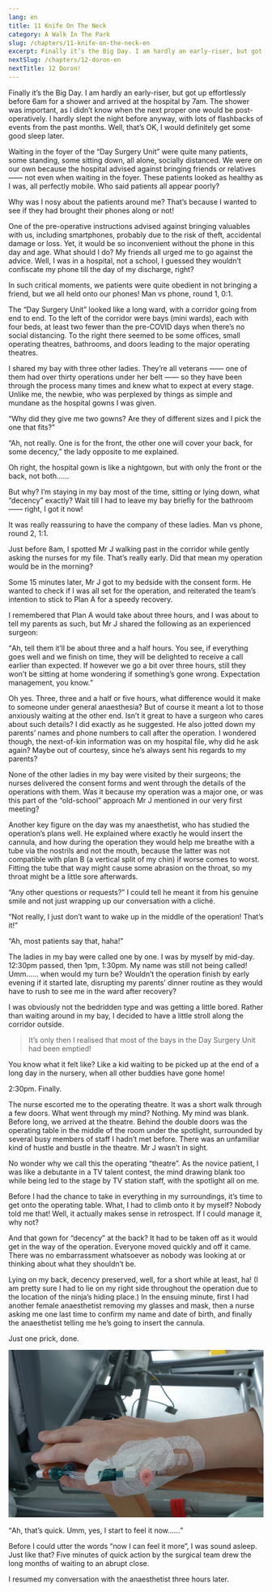 ```yaml
---
lang: en
title: 11 Knife On The Neck
category: A Walk In The Park
slug: /chapters/11-knife-on-the-neck-en
excerpt: Finally it’s the Big Day. I am hardly an early-riser, but got up effortlessly before 6am for a shower and arrived at the hospital by 7am.
nextSlug: /chapters/12-doron-en
nextTitle: 12 Doron!
---
```


Finally it’s the Big Day. I am hardly an early-riser, but got up effortlessly before 6am for a shower and arrived at the hospital by 7am. The shower was important, as I didn’t know when the next proper one would be post-operatively. I hardly slept the night before anyway, with lots of flashbacks of events from the past months. Well, that’s OK, I would definitely get some good sleep later.
 
Waiting in the foyer of the “Day Surgery Unit” were quite many patients, some standing, some sitting down, all alone, socially distanced. We were on our own because the hospital advised against bringing friends or relatives —— not even when waiting in the foyer. These patients looked as healthy as I was, all perfectly mobile. Who said patients all appear poorly?
 
Why was I nosy about the patients around me? That’s because I wanted to see if they had brought their phones along or not!
 
One of the pre-operative instructions advised against bringing valuables with us, including smartphones, probably due to the risk of theft, accidental damage or loss. Yet, it would be so inconvenient without the phone in this day and age. What should I do? My friends all urged me to go against the advice. Well, I was in a hospital, not a school, I guessed they wouldn’t confiscate my phone till the day of my discharge, right?
 
In such critical moments, we patients were quite obedient in not bringing a friend, but we all held onto our phones! Man vs phone, round 1, 0:1.
 
The “Day Surgery Unit” looked like a long ward, with a corridor going from end to end. To the left of the corridor were bays (mini wards), each with four beds, at least two fewer than the pre-COVID days when there’s no social distancing. To the right there seemed to be some offices, small operating theatres, bathrooms, and doors leading to the major operating theatres.
 
I shared my bay with three other ladies. They’re all veterans —— one of them had over thirty operations under her belt —— so they have been through the process many times and knew what to expect at every stage. Unlike me, the newbie, who was perplexed by things as simple and mundane as the hospital gowns I was given.
 
“Why did they give me two gowns? Are they of different sizes and I pick the one that fits?”
 
“Ah, not really. One is for the front, the other one will cover your back, for some decency,” the lady opposite to me explained.

Oh right, the hospital gown is like a nightgown, but with only the front or the back, not both......

But why? I’m staying in my bay most of the time, sitting or lying down, what “decency” exactly? Wait till I had to leave my bay briefly for the bathroom —— right, I got it now! 

It was really reassuring to have the company of these ladies. Man vs phone, round 2, 1:1.

Just before 8am, I spotted Mr J walking past in the corridor while gently asking the nurses for my file. That’s really early. Did that mean my operation would be in the morning?

Some 15 minutes later, Mr J got to my bedside with the consent form. He wanted to check if I was all set for the operation, and reiterated the team’s intention to stick to Plan A for a speedy recovery.

I remembered that Plan A would take about three hours, and I was about to tell my parents as such, but Mr J shared the following as an experienced surgeon:

<q>Ah, tell them it’ll be about three and a half hours. You see, if everything goes well and we finish on time, they will be delighted to receive a call earlier than expected. If however we go a bit over three hours, still they won’t be sitting at home wondering if something’s gone wrong. Expectation management, you know.

Oh yes. Three, three and a half or five hours, what difference would it make to someone under general anaesthesia? But of course it meant a lot to those anxiously waiting at the other end. Isn’t it great to have a surgeon who cares about such details? I did exactly as he suggested. He also jotted down my parents’ names and phone numbers to call after the operation. I wondered though, the next-of-kin information was on my hospital file, why did he ask again? Maybe out of courtesy, since he’s always sent his regards to my parents?

None of the other ladies in my bay were visited by their surgeons; the nurses delivered the consent forms and went through the details of the operations with them. Was it because my operation was a major one, or was this part of the “old-school” approach Mr J mentioned in our very first meeting?

Another key figure on the day was my anaesthetist, who has studied the operation’s plans well. He explained where exactly he would insert the cannula, and how during the operation they would help me breathe with a tube via the nostrils and not the mouth, because the latter was not compatible with plan B (a vertical split of my chin) if worse comes to worst. Fitting the tube that way might cause some abrasion on the throat, so my throat might be a little sore afterwards.

“Any other questions or requests?” I could tell he meant it from his genuine smile and not just wrapping up our conversation with a cliché.

“Not really, I just don’t want to wake up in the middle of the operation! That’s it!”

“Ah, most patients say that, haha!”

The ladies in my bay were called one by one. I was by myself by mid-day. 12:30pm passed, then 1pm, 1:30pm. My name was still not being called! Umm...... when would my turn be? Wouldn’t the operation finish by early evening if it started late, disrupting my parents’ dinner routine as they would have to rush to see me in the ward after recovery?

I was obviously not the bedridden type and was getting a little bored. Rather than waiting around in my bay, I decided to have a little stroll along the corridor outside.

>It’s only then I realised that most of the bays in the Day Surgery Unit had been emptied!

You know what it felt like? Like a kid waiting to be picked up at the end of a long day in the nursery, when all other buddies have gone home! 

2:30pm. Finally.
 
The nurse escorted me to the operating theatre. It was a short walk through a few doors. What went through my mind? Nothing. My mind was blank. Before long, we arrived at the theatre. Behind the double doors was the operating table in the middle of the room under the spotlight, surrounded by several busy members of staff I hadn’t met before. There was an unfamiliar kind of hustle and bustle in the theatre. Mr J wasn’t in sight.
 
No wonder why we call this the operating “theatre”. As the novice patient, I was like a debutante in a TV talent contest, the mind drawing blank too while being led to the stage by TV station staff, with the spotlight all on me.
 
Before I had the chance to take in everything in my surroundings, it’s time to get onto the operating table. What, I had to climb onto it by myself? Nobody told me that! Well, it actually makes sense in retrospect. If I could manage it, why not?
 
And that gown for “decency” at the back? It had to be taken off as it would get in the way of the operation. Everyone moved quickly and off it came. There was no embarrassment whatsoever as nobody was looking at or thinking about what they shouldn’t be.
 
Lying on my back, decency preserved, well, for a short while at least, ha! (I am pretty sure I had to lie on my right side throughout the operation due to the location of the ninja’s hiding place.) In the ensuing minute, first I had another female anaesthetist removing my glasses and mask, then a nurse asking me one last time to confirm my name and date of birth, and finally the anaesthetist telling me he’s going to insert the cannula.

Just one prick, done.

![operation](./images/11.jpg)
 
<q>Ah, that’s quick. Umm, yes, I start to feel it now......
 
Before I could utter the words “now I can feel it more”, I was sound asleep. Just like that? Five minutes of quick action by the surgical team drew the long months of waiting to an abrupt close.
 
I resumed my conversation with the anaesthetist three hours later.